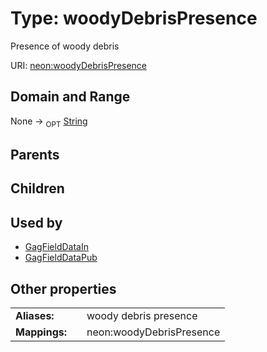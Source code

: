 
# Type: woodyDebrisPresence


Presence of woody debris

URI: [neon:woodyDebrisPresence](https://data.neonscience.org/woodyDebrisPresence)


## Domain and Range

None ->  <sub>OPT</sub> [String](types/String.md)

## Parents


## Children


## Used by

 * [GagFieldDataIn](GagFieldDataIn.md)
 * [GagFieldDataPub](GagFieldDataPub.md)

## Other properties

|  |  |  |
| --- | --- | --- |
| **Aliases:** | | woody debris presence |
| **Mappings:** | | neon:woodyDebrisPresence |

